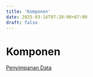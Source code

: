 ```yaml
---
title: 'Komponen'
date: 2025-03-16T07:20:00+07:00
draft: false
---
```


# Komponen

[Penyimpanan Data](./penyimpanan-data/)
